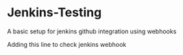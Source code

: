 # Jenkins-Testing
A basic setup for jenkins github integration using webhooks


Adding this line to check jenkins webhook
